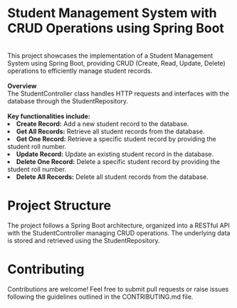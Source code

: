 # Student Management System with CRUD Operations using Spring Boot
<br>
This project showcases the implementation of a Student Management System using Spring Boot, providing CRUD (Create, Read, Update, Delete) operations to efficiently manage student records.
<br>
<br>
<b>Overview</b>
<br>
The StudentController class handles HTTP requests and interfaces with the database through the StudentRepository. 
<br>
<br>
<b>Key functionalities include:</b>

<li><b>Create Record:</b> Add a new student record to the database.</li>
<li><b>Get All Records:</b> Retrieve all student records from the database.</li>
<li><b>Get One Record:</b> Retrieve a specific student record by providing the student roll number.</li>
<li><b>Update Record:</b> Update an existing student record in the database.</li>
<li><b>Delete One Record:</b> Delete a specific student record by providing the student roll number.</li>
<li><b>Delete All Records:</b> Delete all student records from the database.</li>

# Project Structure
The project follows a Spring Boot architecture, organized into a RESTful API with the StudentController managing CRUD operations. The underlying data is stored and retrieved using the StudentRepository.

# Contributing
Contributions are welcome! Feel free to submit pull requests or raise issues following the guidelines outlined in the CONTRIBUTING.md file.
